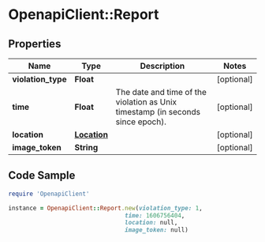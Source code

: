 # OpenapiClient::Report

## Properties

Name | Type | Description | Notes
------------ | ------------- | ------------- | -------------
**violation_type** | **Float** |  | [optional] 
**time** | **Float** | The date and time of the violation as Unix timestamp (in seconds since epoch). | [optional] 
**location** | [**Location**](Location.md) |  | [optional] 
**image_token** | **String** |  | [optional] 

## Code Sample

```ruby
require 'OpenapiClient'

instance = OpenapiClient::Report.new(violation_type: 1,
                                 time: 1606756404,
                                 location: null,
                                 image_token: null)
```


